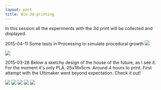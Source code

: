 ```yaml
---
layout: post
title: Bio-3d-printing
---
```


In this session all the experiments with the 3d print will be collected and displayed.

2015-04-11
Some tests in Processing to simulate procedural growth
<img src="https://dl.dropboxusercontent.com/u/16334624/frame_001740_.JPG">

<img src="https://dl.dropboxusercontent.com/u/16334624/frame_000157-001528_.JPG">


2015-03-28
Below a sketchy design of the house of the future, as I see it.
For the moment it's only PLA. 25x18x5cm. Around 4 hours to print.
First attempt with the Ultimaker went beyond expectation. Check it out!

<img src="https://dl.dropboxusercontent.com/u/16334624/089.JPG">

<img src="https://dl.dropboxusercontent.com/u/16334624/092.JPG">

<img src="https://dl.dropboxusercontent.com/u/16334624/097.JPG">

<img src="https://dl.dropboxusercontent.com/u/16334624/098.JPG">

<img src="https://dl.dropboxusercontent.com/u/16334624/099.JPG">
